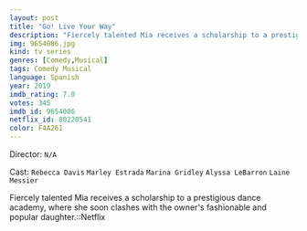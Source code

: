 ```yaml
---
layout: post
title: "Go! Live Your Way"
description: "Fiercely talented Mia receives a scholarship to a prestigious dance academy, where she soon clashes with the owner's fashionable and popular daughter.::Netflix.."
img: 9654086.jpg
kind: tv series
genres: [Comedy,Musical]
tags: Comedy Musical 
language: Spanish
year: 2019
imdb_rating: 7.0
votes: 345
imdb_id: 9654086
netflix_id: 80220541
color: F4A261
---
```

Director: `N/A`  

Cast: `Rebecca Davis` `Marley Estrada` `Marina Gridley` `Alyssa LeBarron` `Laine Messier` 

Fiercely talented Mia receives a scholarship to a prestigious dance academy, where she soon clashes with the owner's fashionable and popular daughter.::Netflix
